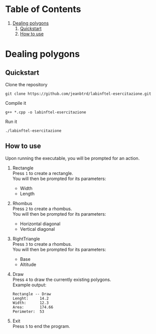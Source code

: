
# Table of Contents

1.  [Dealing polygons](#org1ce8fd8)
    1.  [Quickstart](#orgacbb1da)
    2.  [How to use](#orgc9f1492)



<a id="org1ce8fd8"></a>

# Dealing polygons


<a id="orgacbb1da"></a>

## Quickstart

Clone the repository  

    git clone https://github.com/jeanbtrd/labinftel-esercitazione.git

Compile it  

    g++ *.cpp -o labinftel-esercitazione

Run it  

    ./labinftel-esercitazione


<a id="orgc9f1492"></a>

## How to use

Upon running the executable, you will be prompted for an action.  

1.  Rectangle  
    Press `1` to create a rectangle.  
    You will then be prompted for its parameters:  
    -   Width
    -   Length
2.  Rhombus  
    Press `2` to create a rhombus.  
    You will then be prompted for its parameters:  
    -   Horizontal diagonal
    -   Vertical diagonal
3.  RightTriangle  
    Press `3` to create a rhombus.  
    You will then be prompted for its parameters:  
    -   Base
    -   Altitude
4.  Draw  
    Press `4` to draw the currently existing polygons.  
    Example output:  
    
        Rectangle -- Draw
        Lenght:		14.2
        Width:		12.3
        Area:		174.66
        Perimeter:	53
5.  Exit  
    Press `5` to end the program.

